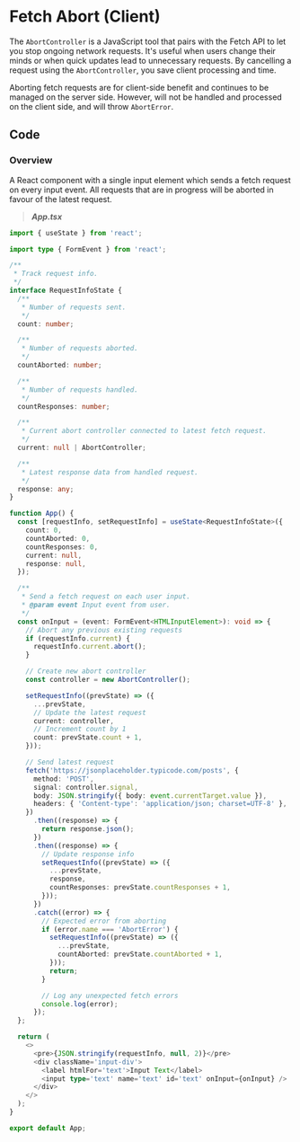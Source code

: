 # Fetch Abort (Client)

The `AbortController` is a JavaScript tool that pairs with the Fetch API to let you stop ongoing network requests. It's useful when users change their minds or when quick updates lead to unnecessary requests. By cancelling a request using the `AbortController`, you save client processing and time.

Aborting fetch requests are for client-side benefit and continues to be managed on the server side. However, will not be handled and processed on the client side, and will throw `AbortError`.

## Code

### Overview

A React component with a single input element which sends a fetch request on every input event. All requests that are in progress will be aborted in favour of the latest request.

> **_App.tsx_**

```typescript
import { useState } from 'react';

import type { FormEvent } from 'react';

/**
 * Track request info.
 */
interface RequestInfoState {
  /**
   * Number of requests sent.
   */
  count: number;

  /**
   * Number of requests aborted.
   */
  countAborted: number;

  /**
   * Number of requests handled.
   */
  countResponses: number;

  /**
   * Current abort controller connected to latest fetch request.
   */
  current: null | AbortController;

  /**
   * Latest response data from handled request.
   */
  response: any;
}

function App() {
  const [requestInfo, setRequestInfo] = useState<RequestInfoState>({
    count: 0,
    countAborted: 0,
    countResponses: 0,
    current: null,
    response: null,
  });

  /**
   * Send a fetch request on each user input.
   * @param event Input event from user.
   */
  const onInput = (event: FormEvent<HTMLInputElement>): void => {
    // Abort any previous existing requests
    if (requestInfo.current) {
      requestInfo.current.abort();
    }

    // Create new abort controller
    const controller = new AbortController();

    setRequestInfo((prevState) => ({
      ...prevState,
      // Update the latest request
      current: controller,
      // Increment count by 1
      count: prevState.count + 1,
    }));

    // Send latest request
    fetch('https://jsonplaceholder.typicode.com/posts', {
      method: 'POST',
      signal: controller.signal,
      body: JSON.stringify({ body: event.currentTarget.value }),
      headers: { 'Content-type': 'application/json; charset=UTF-8' },
    })
      .then((response) => {
        return response.json();
      })
      .then((response) => {
        // Update response info
        setRequestInfo((prevState) => ({
          ...prevState,
          response,
          countResponses: prevState.countResponses + 1,
        }));
      })
      .catch((error) => {
        // Expected error from aborting
        if (error.name === 'AbortError') {
          setRequestInfo((prevState) => ({
            ...prevState,
            countAborted: prevState.countAborted + 1,
          }));
          return;
        }

        // Log any unexpected fetch errors
        console.log(error);
      });
  };

  return (
    <>
      <pre>{JSON.stringify(requestInfo, null, 2)}</pre>
      <div className='input-div'>
        <label htmlFor='text'>Input Text</label>
        <input type='text' name='text' id='text' onInput={onInput} />
      </div>
    </>
  );
}

export default App;
```

